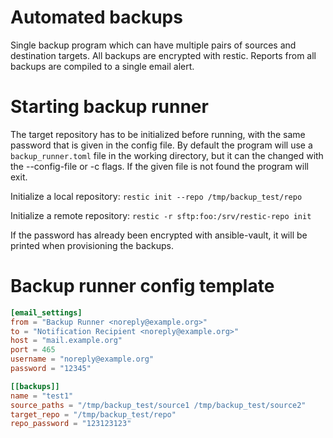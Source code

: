 # Automated backups

Single backup program which can have multiple pairs of sources and destination targets. All backups are encrypted with restic. Reports from all backups are compiled to a single email alert.

# Starting backup runner

The target repository has to be initialized before running, with the same password that is given in the config file. By default the program will use a `backup_runner.toml` file in the working directory, but it can the changed with the --config-file or -c flags. If the given file is not found the program will exit.

Initialize a local repository: `restic init --repo /tmp/backup_test/repo`

Initialize a remote repository: `restic -r sftp:foo:/srv/restic-repo init`

If the password has already been encrypted with ansible-vault, it will be printed when provisioning the backups.

# Backup runner config template

```toml
[email_settings]
from = "Backup Runner <noreply@example.org>"
to = "Notification Recipient <noreply@example.org>"
host = "mail.example.org"
port = 465
username = "noreply@example.org"
password = "12345"

[[backups]]
name = "test1"
source_paths = "/tmp/backup_test/source1 /tmp/backup_test/source2"
target_repo = "/tmp/backup_test/repo"
repo_password = "123123123"

```
